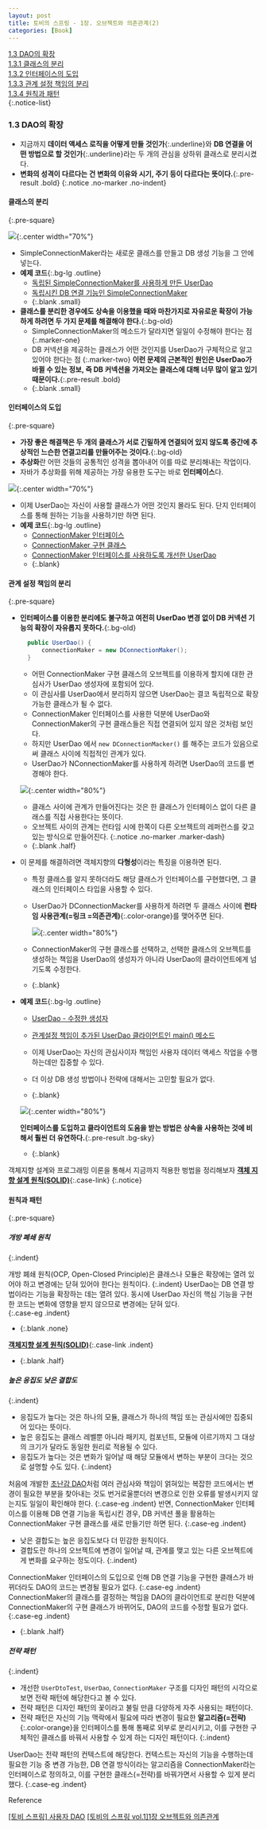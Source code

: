 ```yaml
---
layout: post
title: 토비의 스프링 - 1장. 오브젝트와 의존관계(2)
categories: [Book]
---
```


[1.3 DAO의 확장](#13-dao의-확장)  
[1.3.1 클래스의 분리](#클래스의-분리)  
[1.3.2 인터페이스의 도입](#인터페이스의-도입)  
[1.3.3 관계 설정 책임의 분리](#관계-설정-책임의-분리)  
[1.3.4 원칙과 패턴](#원칙과-패턴)  
{:.notice-list}

### 1.3 DAO의 확장
- 지금까지 **데이터 액세스 로직을 어떻게 만들 것인가**{:.underline}와 **DB 연결을 어떤 방법으로 할 것인가**{:.underline}라는 두 개의 관심을 상하위 클래스로 분리시켰다.
- **변화의 성격이 다르다는 건 변화의 이유와 시기, 주기 등이 다르다는 뜻이다.**{:.pre-result .bold}
{:.notice .no-marker .no-indent}

#### 클래스의 분리
{:.pre-square}

![](https://user-images.githubusercontent.com/40616436/75679116-5e1bf700-5cd2-11ea-8700-f176678ca17b.png){:.center width="70%"}

- SimpleConnectionMaker라는 새로운 클래스를 만들고 DB 생성 기능을 그 안에 넣는다.
- **예제 코드**{:.bg-lg .outline}
  - [독립된 SimpleConnectionMaker를 사용하게 만든 UserDao](https://github.com/pageprologue/toby-spring3-1/blob/main/Vol1-30/Ch1/1.3.1/src/springbook/user/dao/UserDao.java#LC10)
  - [독립시킨 DB 연결 기능인 SimpleConnectionMaker](https://github.com/pageprologue/toby-spring3-1/blob/main/Vol1-30/Ch1/1.3.1/src/springbook/user/dao/SimpleConnectionMaker.java#LC7)
  - {:.blank .small}
- **클래스를 분리한 경우에도 상속을 이용했을 때와 마찬가지로 자유로운 확장이 가능하게 하려면 두 가지 문제를 해결해야 한다.**{:.bg-old}
  - SimpleConnectionMaker의 메소드가 달라지면 일일이 수정해야 한다는 점
  {:.marker-one}
  - DB 커넥션을 제공하는 클래스가 어떤 것인지를 UserDao가 구체적으로 알고 있어야 한다는 점
  {:.marker-two}
  **이런 문제의 근본적인 원인은 UserDao가 바뀔 수 있는 정보, 즉 DB 커넥션을 가져오는 클래스에 대해 너무 많이 알고 있기 때문이다.**{:.pre-result .bold}
  - {:.blank .small}


#### 인터페이스의 도입
{:.pre-square}
- **가장 좋은 해결책은 두 개의 클래스가 서로 긴밀하게 연결되어 있지 않도록 중간에 추상적인 느슨한 연결고리를 만들어주는 것이다.**{:.bg-old}
- **추상화**란 어떤 것들의 공통적인 성격을 뽑아내어 이를 따로 분리해내는 작업이다.
- 자바가 추상화를 위해 제공하는 가장 유용한 도구는 바로 **인터페이스**다.

![](https://user-images.githubusercontent.com/40616436/75682088-2c0d9380-5cd8-11ea-9894-3a819ba18a2b.png){:.center width="70%"}

- 이제 UserDao는 자신이 사용할 클래스가 어떤 것인지 몰라도 된다. 단지 인터페이스를 통해 원하는 기능을 사용하기만 하면 된다.
- **예제 코드**{:.bg-lg .outline}
  - [ConnectionMaker 인터페이스](https://github.com/pageprologue/toby-spring3-1/blob/main/Vol1-30/Ch1/1.3.2/src/springbook/user/dao/ConnectionMaker.java)
  - [ConnectionMaker 구현 클래스](https://github.com/pageprologue/toby-spring3-1/blob/main/Vol1-30/Ch1/1.3.2/src/springbook/user/dao/DConnectionMaker.java)
  - [ConnectionMaker 인터페이스를 사용하도록 개선한 UserDao](https://github.com/pageprologue/toby-spring3-1/blob/main/Vol1-30/Ch1/1.3.2/src/springbook/user/dao/UserDao.java#LC11)
  - {:.blank}


#### 관계 설정 책임의 분리
{:.pre-square}

- **인터페이스를 이용한 분리에도 불구하고 여전히 UserDao 변경 없이 DB 커넥션 기능의 확장이 자유롭지 못하다.**{:.bg-old}
  
  ```java
    public UserDao() {
        connectionMaker = new DConnectionMaker();
    }
  ```
  - 어떤 ConnectionMaker 구현 클래스의 오브젝트를 이용하게 할지에 대한 관심사가 UserDao 생성자에 포함되어 있다.
  - 이 관심사를 UserDao에서 분리하지 않으면 UserDao는 결코 독립적으로 확장 가능한 클래스가 될 수 없다.
  - ConnectionMaker 인터페이스를 사용한 덕분에 UserDao와 ConnectionMaker의 구현 클래스들은 직접 연결되어 있지 않은 것처럼 보인다.
  - 하지만 UserDao 에서 `new DConnectionMacker()` 를 해주는 코드가 있음으로써 클래스 사이에 직접적인 관계가 있다.
  - UserDao가 NConnectionMaker를 사용하게 하려면 UserDao의 코드를 변경해야 한다.

  ![](https://user-images.githubusercontent.com/40616436/75683517-9f180980-5cda-11ea-804e-106bea7825cd.png){:.center width="80%"}

  - 클래스 사이에 관계가 만들어진다는 것은 한 클래스가 인터페이스 없이 다른 클래스를 직접 사용한다는 뜻이다.  
  - 오브젝트 사이의 관계는 런타임 시에 한쪽이 다른 오브젝트의 레퍼런스를 갖고 있는 방식으로 만들어진다.
  {:.notice .no-marker .marker-dash}
  - {:.blank .half}

- 이 문제를 해결하려면 객체지향의 **다형성**이라는 특징을 이용하면 된다.
  - 특정 클래스를 알지 못하더라도 해당 클래스가 인터페이스를 구현했다면, 그 클래스의 인터페이스 타입을 사용할 수 있다.  
  - UserDao가 DConnectionMacker를 사용하게 하려면 두 클래스 사이에 **런타임 사용관계(=링크 =의존관계)**{:.color-orange}를 맺어주면 된다.

    ![](https://user-images.githubusercontent.com/40616436/75683933-5280fe00-5cdb-11ea-9c4c-a5a8ad5f3885.png){:.center width="80%"}
  
  - ConnectionMaker의 구현 클래스를 선택하고, 선택한 클래스의 오브젝트를 생성하는 책임을 UserDao의 생성자가 아니라 UserDao의 클라이언트에게 넘기도록 수정한다.
  - {:.blank}

- **예제 코드**{:.bg-lg .outline}
  - [UserDao - 수정한 생성자](https://github.com/pageprologue/toby-spring3-1/blob/main/Vol1-30/Ch1/1.3.3/src/springbook/user/dao/UserDao.java#LC11)
  - [관계설정 책임이 추가된 UserDao 클라이언트인 main() 메소드](https://github.com/pageprologue/toby-spring3-1/blob/main/Vol1-30/Ch1/1.3.3/src/springbook/user/dao/UserDaoTest.java#LC7)

  - 이제 UserDao는 자신의 관심사이자 책임인 사용자 데이터 액세스 작업을 수행하는데만 집중할 수 있다. 
  - 더 이상 DB 생성 방법이나 전략에 대해서는 고민할 필요가 없다.
  - {:.blank}

  ![](https://img1.daumcdn.net/thumb/R1280x0/?scode=mtistory2&fname=https%3A%2F%2Fblog.kakaocdn.net%2Fdn%2FOocy4%2Fbtq1WKBCJK4%2FnF6wFTSWjX1TJECsVULCb0%2Fimg.png){:.center width="80%"}
  
  **인터페이스를 도입하고 클라이언트의 도움을 받는 방법은 상속을 사용하는 것에 비해서 훨씬 더 유연하다.**{:.pre-result .bg-sky}

  - {:.blank}

객체지향 설계와 프로그래밍 이론을 통해서 지금까지 적용한 벙법을 정리해보자 **[객체 지향 설계 원칙(SOLID)]()**{:.case-link}
{:.notice}

#### 원칙과 패턴
{:.pre-square}

##### 개방 폐쇄 원칙
{:.indent}

개방 폐쇄 원칙(OCP, Open-Closed Principle)은 클래스나 모듈은 확장에는 열려 있어야 하고 변경에는 닫혀 있어야 한다는 원칙이다.
{:.indent}
UserDao는 DB 연결 방법이라는 기능을 확장하는 데는 열려 있다. 동시에 UserDao 자신의 핵심 기능을 구현한 코드는 변화에 영향을 받지 않으므로 변경에는 닫혀 있다.  
{:.case-eg .indent}
- {:.blank .none}

**[객체지향 설계 원칙(SOLID)]()**{:.case-link .indent}
- {:.blank .half}

##### 높은 응집도 낮은 결합도
{:.indent}

- 응집도가 높다는 것은 하나의 모듈, 클래스가 하나의 책임 또는 관심사에만 집중되어 있다는 뜻이다.
- 높은 응집도는 클래스 레벨뿐 아니라 패키지, 컴포넌트, 모듈에 이르기까지 그 대상의 크기가 달라도 동일한 원리로 적용될 수 있다.
- 응집도가 높다는 것은 변화가 일어날 때 해당 모듈에서 변하는 부분이 크다는 것으로 설명할 수도 있다.
{:.indent}

처음에 개발한 [초난감 DAO](https://pageprologue.github.io/book/2022/02/04/toby-1-2/#11-%EC%B4%88%EB%82%9C%EA%B0%90-dao)처럼 여러 관심사와 책임이 얽혀있는 복잡한 코드에서는 변경이 필요한 부분을 찾아내는 것도 번거로울뿐더러 변경으로 인한 오류를 발생시키지 않는지도 일일이 확인해야 한다.
{:.case-eg .indent}
반면, ConnectionMaker 인터페이스를 이용해 DB 연결 기능을 독립시킨 경우, DB 커넥션 풀을 활용하는 ConnectionMaker 구현 클래스를 새로 만들기만 하면 된다. 
{:.case-eg .indent}

- 낮은 결합도는 높은 응집도보다 더 민감한 원칙이다.
- 결합도란 하나의 오브젝트에 변경이 일어날 때, 관계를 맺고 있는 다른 오브젝트에게 변화를 요구하는 정도이다.
{:.indent}

ConnectionMaker 인터페이스의 도입으로 인해 DB 연결 기능을 구현한 클래스가 바뀌더라도 DAO의 코드는 변경될 필요가 없다.
{:.case-eg .indent}
ConnectionMaker의 클래스를 결정하는 책임을 DAO의 클라이언트로 분리한 덕분에 ConnectionMaker의 구현 클래스가 바뀌어도, DAO의 코드를 수정할 필요가 없다.
{:.case-eg .indent}
- {:.blank .half}


##### 전략 패턴
{:.indent}
- 개선한 `UserDtoTest`, `UserDao`, `ConnectionMaker` 구조를 디자인 패턴의 시각으로 보면 전략 패턴에 해당한다고 볼 수 있다.
- 전략 패턴은 디자인 패턴의 꽃이라고 불릴 만큼 다양하게 자주 사용되는 패턴이다.
- 전략 패턴은 자신의 기능 맥락에서 필요에 따라 변경이 필요한 **알고리즘(=전략)**{:.color-orange}을 인터페이스를 통해 통째로 외부로 분리시키고, 이를 구현한 구체적인 클래스를 바꿔서 사용할 수 있게 하는 디자인 패턴이다.
{:.indent}

UserDao는 전략 패턴의 컨텍스트에 해당한다. 컨텍스트는 자신의 기능을 수행하는데 필요한 기능 중 변경 가능한, DB 연결 방식이라는 알고리즘을 ConnectionMaker라는 인터페이스로 정의하고, 이를 구현한 클래스(=전략)를 바꿔가면서 사용할 수 있게 분리했다. 
{:.case-eg .indent}

<div class="post-reference">
   <p>Reference</p>
   <a href="https://it-mesung.tistory.com/111">[토비 스프링] 사용자 DAO</a>
   <a href="https://roadofdevelopment.tistory.com/39">[토비의 스프링 vol.1]1장 오브젝트와 의존관계</a>
</div>